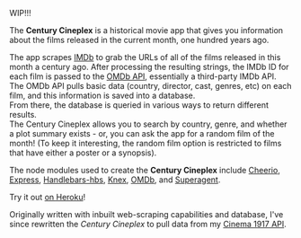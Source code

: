 WIP!!!

The **Century Cineplex** is a historical movie app that gives you information about the films released in the current month, one hundred years ago.

The app scrapes [IMDb](http://www.imdb.com/) to grab the URLs of all of the films released in this month a century ago. After processing the resulting strings, the IMDb ID for each film is passed to the [OMDb API](https://www.omdbapi.com/), essentially a third-party IMDb API. The OMDb API pulls basic data (country, director, cast, genres, etc) on each film, and this information is saved into a database.  
From there, the database is queried in various ways to return different results.  
The Century Cineplex allows you to search by country, genre, and whether a plot summary exists - or, you can ask the app for a random film of the month! (To keep it interesting, the random film option is restricted to films that have either a poster or a synopsis).

The node modules used to create the **Century Cineplex** include [Cheerio](https://www.npmjs.com/package/cheerio), [Express](https://www.npmjs.com/package/express), [Handlebars-hbs](https://www.npmjs.com/package/hbs), [Knex](https://www.npmjs.com/package/knex), [OMDb](https://www.npmjs.com/package/omdb), and [Superagent](https://www.npmjs.com/package/superagent).

Try it out [on Heroku](http://century-cineplex.herokuapp.com/)!

Originally written with inbuilt web-scraping capabilities and database, I've since rewritten the *Century Cineplex* to pull data from my [Cinema 1917 API](https://github.com/kfrn/cinema-1917-api).

